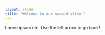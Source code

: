```yaml
---
layout: slide
title: "Welcome to our second slide!"
---
```

Lorem ipsum etc.
Use the left arrow to go back!
